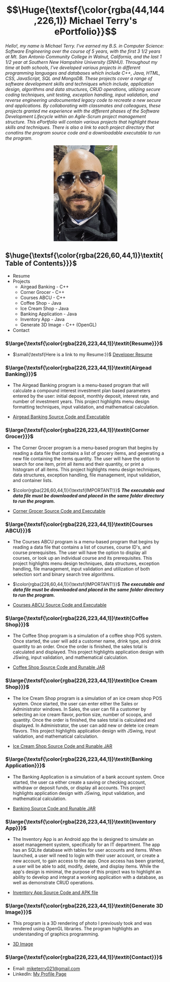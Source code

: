 # $$\Huge{\textsf{\color{rgba(44,144,226,1)} Michael Terry's ePortfolio}}$$

*Hello!, my name is Michael Terry. I've earned my B.S. in Computer Science: Software Engineering over the course of 5 years, with the first 3 1/2 years at Mt. San Antonio Community College in Walnut, California, and the last 1 1/2 year at Southern New Hampshire University (SNHU). Throughout my time at both schools, I've developed various projects in different programming languages and databases which include C++, Java, HTML, CSS, JavaScript, SQL and MongoDB. These projects cover a range of software development skills and techniques which include, application design, algorithms and data structures, CRUD operations, utilizing secure coding techniques, unit  testing, exception handling, input validation, and reverse engineering undocumented legacy code to recreate a new secure and applications. By collaborating with classmates and colleagues, these projects granted me experience with the different phases of the Software Development Lifecycle within an Agile-Scrum project management structure. This ePortfolio will contain various projects that highlight these skills and techniques. There is also a link to each project directory that conatins the program source code and a downloadable executable to run the program.*

<p align="center">
    <img src="https://github.com/miketerry021/miketerry021.github.io/blob/c1f6801a34fa4ef282f404f14b9d6f6923093a0a/images/michael.jpg" width="200" height="300">
</p>

## $\huge{\textsf{\color{rgba(226,60,44,1)}\textit{Table of Contents}}}$
- Resume
- Projects
    - Airgead Banking - C++
    - Corner Grocer - C++
    - Courses ABCU - C++
    - Coffee Shop - Java
    - Ice Cream Shop - Java
    - Banking Application - Java
    - Inventory App - Java
    - Generate 3D Image - C++ (OpenGL) 
- Contact

### $\large{\textsf{\color{rgba(226,223,44,1)}\textit{Resume}}}$
- $\small{\textsf{Here is a link to my Resume:}}$ [Developer Resume](https://github.com/miketerry021/miketerry021.github.io/blob/cf877eb126255737b23c63af95abd87a047d2800/Developer%20Resume.pdf)

### $\large{\textsf{\color{rgba(226,223,44,1)}\textit{Airgead Banking}}}$
- The Airgead Banking program is a menu-based program that will calculate a compound interest investment plan based parameters entered by the user: initial deposit, monthly deposit, interest rate, and number of investment years. This project highlights menu design formatting techniques, input validation, and mathematical calculation.
  
- [Airgead Banking Source Code and Executable](https://github.com/miketerry021/miketerry021.github.io/tree/68b578e5f8688a9527a24fabcdb112d299483932/Airgead%20Banking)

### $\large{\textsf{\color{rgba(226,223,44,1)}\textit{Corner Grocer}}}$
- The Corner Grocer program is a menu-based program that begins by reading a data file that contains a list of grocery items, and generating a new file containing the items quantity. The user will have the option to search for one item, print all items and their quantity, or print a histogram of all items. This project highlights menu design techniques, data structures, exception handling, file management, input validation, and container lists.

- $\color{rgba(226,60,44,1)}{\textsf{IMPORTANT!}}$ ***The executable and data file must be downloaded and placed in the same folder directory to run the program.***
  
- [Corner Grocer Source Code and Executable](https://github.com/miketerry021/miketerry021.github.io/tree/cc6a1dcbd36d4068f78d73bd8299460bbe4b5d4d/Corner%20Grocer)
  
### $\large{\textsf{\color{rgba(226,223,44,1)}\textit{Courses ABCU}}}$
- The Courses ABCU program is a menu-based program that begins by reading a data file that contains a list of courses, course ID's, and course prerequisites. The user will have the option to display all courses, or look up an individual course and its prerequisites. This project highlights menu design techniques, data structures, exception handling, file management, input validation and utilization of both selection sort and binary search tree algorithms.

- $\color{rgba(226,60,44,1)}{\textsf{IMPORTANT!}}$ ***The executable and data file must be downloaded and placed in the same folder directory to run the program.***

- [Courses ABCU Source Code and Executable](https://github.com/miketerry021/miketerry021.github.io/tree/68b578e5f8688a9527a24fabcdb112d299483932/Courses%20ABCU)

### $\large{\textsf{\color{rgba(226,223,44,1)}\textit{Coffee Shop}}}$
- The Coffee Shop program is a simulation of a coffee shop POS system. Once started, the user will add a customer name, drink type, and drink quantity to an order. Once the order is finished, the sales total is calculated and displayed. This project highlights application design with JSwing, input validation, and mathematical calculation.
  
- [Coffee Shop Source Code and Runable JAR](https://github.com/miketerry021/miketerry021.github.io/tree/5f496947ada842d02c48b630e4f0e9e3fe1c021d/Coffee%20Shop)

### $\large{\textsf{\color{rgba(226,223,44,1)}\textit{Ice Cream Shop}}}$
- The Ice Cream Shop program is a simulation of an ice cream shop POS system. Once started, the user can enter either the Sales or Administrator windows. In Sales, the user can fill a customer by selecting an ice cream flavor, portion size, number of scoops, and quantity. Once the order is finished, the sales total is calculated and displayed. In Administrator, the user can add new or delete ice cream flavors. This project highlights application design with JSwing, input validation, and mathematical calculation.

- [Ice Cream Shop Source Code and Runable JAR](https://github.com/miketerry021/miketerry021.github.io/tree/5f496947ada842d02c48b630e4f0e9e3fe1c021d/Ice%20Cream%20Shop)

### $\large{\textsf{\color{rgba(226,223,44,1)}\textit{Banking Application}}}$
- The Banking Application is a simulation of a bank account system. Once started, the user ca either create a saving or checking account, withdraw or deposit funds, or display all accounts. This project highlights application design with JSwing, input validation, and mathematical calculation.

- [Banking Source Code and Runable JAR](https://github.com/miketerry021/miketerry021.github.io/tree/5f496947ada842d02c48b630e4f0e9e3fe1c021d/Banking%20Application)

### $\large{\textsf{\color{rgba(226,223,44,1)}\textit{Inventory App}}}$
- The Inventory App is an Android app the is designed to simulate an asset management system, specifically for an IT department. The app has an SQLite database with tables for user accounts and items. When launched, a user will need to login with their user account, or create a new account, to gain access to the app. Once access has been granted, a user will be able to add, modify, delete, and display items. While the app's design is minimal, the purpose of this project was to highlight an ability to develop and integrat a working application with a database, as well as demonstrate CRUD operations. 
   
- [Inventory App Source Code and APK file](https://github.com/miketerry021/miketerry021.github.io/tree/f5dad4a53d61fa9269ae0aaccb72f51b3f52655b/Inventory%20App)

### $\large{\textsf{\color{rgba(226,223,44,1)}\textit{Generate 3D Image}}}$
- This program is a 3D rendering of photo I previously took and was rendered using OpenGL libraries. The program highlights an understanding of graphics programming. 

- [3D Image](https://github.com/miketerry021/miketerry021.github.io/tree/5f496947ada842d02c48b630e4f0e9e3fe1c021d/Generate%203D%20Image)

### $\large{\textsf{\color{rgba(226,223,44,1)}\textit{Contact}}}$
- Email: miketerry021@gmail.com
- LinkedIn: [My Profile Page](https://www.linkedin.com/in/michael-terry-36b467270/)

